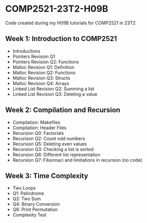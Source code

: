 # COMP2521-23T2-H09B

Code created during my H09B tutorials for COMP2521 in 23T2

## Week 1: Introduction to COMP2521

- Introductions
- Pointers Revision Q1
- Pointers Revision Q2: Functions
- Malloc Revision Q1: Definition
- Malloc Revision Q2: Functions
- Malloc Revision Q3: Structs
- Malloc Revision Q4: Arrays
- Linked List Revision Q2: Summing a list
- Linked List Revision Q3: Deleting a value

## Week 2: Compilation and Recursion

- Compilation: Makefiles
- Compilation: Header Files
- Recursion Q0: Factorials
- Recurison Q2: Count odd numbers
- Recursion Q5: Deleting even values
- Recursion Q3: Checking a list is sorted
- Recursion Q6: Different list representation
- Recursion Q7: Fibonnaci and limitations in recursion (no code)

## Week 3: Time Complexity

- Two Loops
- Q1: Palindrome
- Q2: Two Sum
- Q4: Binary Conversion
- Q6: Print Permutation
- Complexity Test
